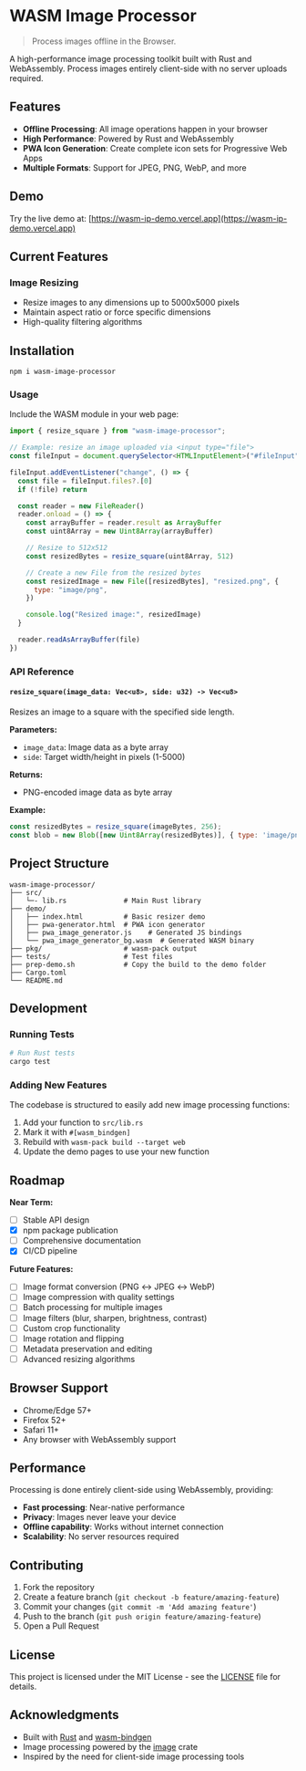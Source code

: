# WASM Image Processor
> Process images offline in the Browser.

A high-performance image processing toolkit built with Rust and WebAssembly. Process images entirely client-side with no server uploads required.

## Features

- **Offline Processing**: All image operations happen in your browser
- **High Performance**: Powered by Rust and WebAssembly
- **PWA Icon Generation**: Create complete icon sets for Progressive Web Apps
- **Multiple Formats**: Support for JPEG, PNG, WebP, and more

## Demo

Try the live demo at: [https://wasm-ip-demo.vercel.app](https://wasm-ip-demo.vercel.app)

## Current Features

### Image Resizing
- Resize images to any dimensions up to 5000x5000 pixels
- Maintain aspect ratio or force specific dimensions
- High-quality filtering algorithms


## Installation
```shell
npm i wasm-image-processor
```

### Usage

Include the WASM module in your web page:

```javascript
import { resize_square } from "wasm-image-processor";

// Example: resize an image uploaded via <input type="file">
const fileInput = document.querySelector<HTMLInputElement>("#fileInput")!;

fileInput.addEventListener("change", () => {
  const file = fileInput.files?.[0]
  if (!file) return

  const reader = new FileReader()
  reader.onload = () => {
    const arrayBuffer = reader.result as ArrayBuffer
    const uint8Array = new Uint8Array(arrayBuffer)

    // Resize to 512x512
    const resizedBytes = resize_square(uint8Array, 512)

    // Create a new File from the resized bytes
    const resizedImage = new File([resizedBytes], "resized.png", {
      type: "image/png",
    })

    console.log("Resized image:", resizedImage)
  }

  reader.readAsArrayBuffer(file)
})
```

### API Reference

#### `resize_square(image_data: Vec<u8>, side: u32) -> Vec<u8>`

Resizes an image to a square with the specified side length.

**Parameters:**
- `image_data`: Image data as a byte array
- `side`: Target width/height in pixels (1-5000)

**Returns:**
- PNG-encoded image data as byte array

**Example:**
```javascript
const resizedBytes = resize_square(imageBytes, 256);
const blob = new Blob([new Uint8Array(resizedBytes)], { type: 'image/png' });
```

## Project Structure

```
wasm-image-processor/
├── src/
│   └─- lib.rs              # Main Rust library
├── demo/
│   ├── index.html          # Basic resizer demo
│   ├── pwa-generator.html  # PWA icon generator
│   ├── pwa_image_generator.js    # Generated JS bindings
│   └── pwa_image_generator_bg.wasm  # Generated WASM binary
├── pkg/                    # wasm-pack output
├── tests/                  # Test files
├── prep-demo.sh            # Copy the build to the demo folder
├── Cargo.toml
└── README.md
```

## Development

### Running Tests

```bash
# Run Rust tests
cargo test
```

### Adding New Features

The codebase is structured to easily add new image processing functions:

1. Add your function to `src/lib.rs`
2. Mark it with `#[wasm_bindgen]`
3. Rebuild with `wasm-pack build --target web`
4. Update the demo pages to use your new function

## Roadmap

**Near Term:**
- [ ] Stable API design
- [x] npm package publication
- [ ] Comprehensive documentation
- [x] CI/CD pipeline

**Future Features:**
- [ ] Image format conversion (PNG ↔ JPEG ↔ WebP)
- [ ] Image compression with quality settings
- [ ] Batch processing for multiple images
- [ ] Image filters (blur, sharpen, brightness, contrast)
- [ ] Custom crop functionality
- [ ] Image rotation and flipping
- [ ] Metadata preservation and editing
- [ ] Advanced resizing algorithms

## Browser Support

- Chrome/Edge 57+
- Firefox 52+
- Safari 11+
- Any browser with WebAssembly support

## Performance

Processing is done entirely client-side using WebAssembly, providing:
- **Fast processing**: Near-native performance
- **Privacy**: Images never leave your device
- **Offline capability**: Works without internet connection
- **Scalability**: No server resources required

## Contributing

1. Fork the repository
2. Create a feature branch (`git checkout -b feature/amazing-feature`)
3. Commit your changes (`git commit -m 'Add amazing feature'`)
4. Push to the branch (`git push origin feature/amazing-feature`)
5. Open a Pull Request

## License

This project is licensed under the MIT License - see the [LICENSE](LICENSE) file for details.

## Acknowledgments

- Built with [Rust](https://www.rust-lang.org/) and [wasm-bindgen](https://rustwasm.github.io/wasm-bindgen/)
- Image processing powered by the [image](https://github.com/image-rs/image) crate
- Inspired by the need for client-side image processing tools
